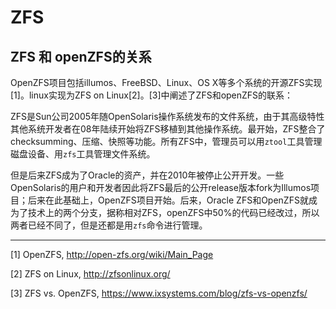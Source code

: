 # ZFS

## ZFS 和 openZFS的关系

OpenZFS项目包括illumos、FreeBSD、Linux、OS X等多个系统的开源ZFS实现[1]。linux实现为ZFS on Linux[2]。[3]中阐述了ZFS和openZFS的联系：

ZFS是Sun公司2005年随OpenSolaris操作系统发布的文件系统，由于其高级特性其他系统开发者在08年陆续开始将ZFS移植到其他操作系统。最开始，ZFS整合了checksumming、压缩、快照等功能。所有ZFS中，管理员可以用`ztool`工具管理磁盘设备、用`zfs`工具管理文件系统。

但是后来ZFS成为了Oracle的资产，并在2010年被停止公开开发。一些OpenSolaris的用户和开发者因此将ZFS最后的公开release版本fork为Illumos项目；后来在此基础上，OpenZFS项目开始。后来，Oracle ZFS和OpenZFS就成为了技术上的两个分支，据称相对ZFS，openZFS中50%的代码已经改过，所以两者已经不同了，但是还都是用`zfs`命令进行管理。

---

[1] OpenZFS, http://open-zfs.org/wiki/Main_Page

[2] ZFS on Linux, http://zfsonlinux.org/

[3] ZFS vs. OpenZFS, https://www.ixsystems.com/blog/zfs-vs-openzfs/